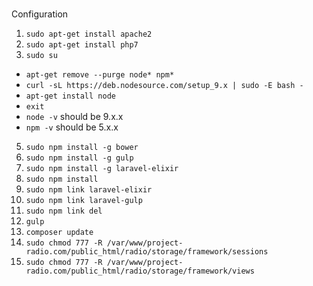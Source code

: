 ###
Configuration  

1. `sudo apt-get install apache2`  
2. `sudo apt-get install php7`  
3. `sudo su`  
- `apt-get remove --purge node* npm*`  
- `curl -sL https://deb.nodesource.com/setup_9.x | sudo -E bash -`  
- `apt-get install node`  
- `exit` 
- `node -v` should be 9.x.x  
- `npm -v` should be 5.x.x  
5. `sudo npm install -g bower`  
6. `sudo npm install -g gulp`  
7. `sudo npm install -g laravel-elixir`  
8. `sudo npm install`  
9. `sudo npm link laravel-elixir`  
10. `sudo npm link laravel-gulp`  
11. `sudo npm link del`  
12. `gulp`  
13. `composer update`  
14. `sudo chmod 777 -R /var/www/project-radio.com/public_html/radio/storage/framework/sessions`
15. `sudo chmod 777 -R /var/www/project-radio.com/public_html/radio/storage/framework/views`